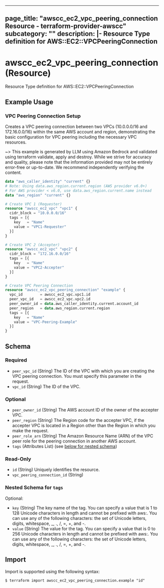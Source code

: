 
---
page_title: "awscc_ec2_vpc_peering_connection Resource - terraform-provider-awscc"
subcategory: ""
description: |-
  Resource Type definition for AWS::EC2::VPCPeeringConnection
---

# awscc_ec2_vpc_peering_connection (Resource)

Resource Type definition for AWS::EC2::VPCPeeringConnection

## Example Usage

### VPC Peering Connection Setup

Creates a VPC peering connection between two VPCs (10.0.0.0/16 and 172.16.0.0/16) within the same AWS account and region, demonstrating the basic configuration for VPC peering including the necessary VPC resources.

~> This example is generated by LLM using Amazon Bedrock and validated using terraform validate, apply and destroy. While we strive for accuracy and quality, please note that the information provided may not be entirely error-free or up-to-date. We recommend independently verifying the content.

```terraform
data "aws_caller_identity" "current" {}
# Note: Using data.aws_region.current.region (AWS provider v6.0+)
# For AWS provider < v6.0, use data.aws_region.current.name instead
data "aws_region" "current" {}

# Create VPC 1 (Requester)
resource "awscc_ec2_vpc" "vpc1" {
  cidr_block = "10.0.0.0/16"
  tags = [{
    key   = "Name"
    value = "VPC1-Requester"
  }]
}

# Create VPC 2 (Accepter)
resource "awscc_ec2_vpc" "vpc2" {
  cidr_block = "172.16.0.0/16"
  tags = [{
    key   = "Name"
    value = "VPC2-Accepter"
  }]
}

# Create VPC Peering Connection
resource "awscc_ec2_vpc_peering_connection" "example" {
  vpc_id        = awscc_ec2_vpc.vpc1.id
  peer_vpc_id   = awscc_ec2_vpc.vpc2.id
  peer_owner_id = data.aws_caller_identity.current.account_id
  peer_region   = data.aws_region.current.region
  tags = [{
    key   = "Name"
    value = "VPC-Peering-Example"
  }]
}
```

<!-- schema generated by tfplugindocs -->
## Schema

### Required

- `peer_vpc_id` (String) The ID of the VPC with which you are creating the VPC peering connection. You must specify this parameter in the request.
- `vpc_id` (String) The ID of the VPC.

### Optional

- `peer_owner_id` (String) The AWS account ID of the owner of the accepter VPC.
- `peer_region` (String) The Region code for the accepter VPC, if the accepter VPC is located in a Region other than the Region in which you make the request.
- `peer_role_arn` (String) The Amazon Resource Name (ARN) of the VPC peer role for the peering connection in another AWS account.
- `tags` (Attributes List) (see [below for nested schema](#nestedatt--tags))

### Read-Only

- `id` (String) Uniquely identifies the resource.
- `vpc_peering_connection_id` (String)

<a id="nestedatt--tags"></a>
### Nested Schema for `tags`

Optional:

- `key` (String) The key name of the tag. You can specify a value that is 1 to 128 Unicode characters in length and cannot be prefixed with aws:. You can use any of the following characters: the set of Unicode letters, digits, whitespace, _, ., /, =, +, and -.
- `value` (String) The value for the tag. You can specify a value that is 0 to 256 Unicode characters in length and cannot be prefixed with aws:. You can use any of the following characters: the set of Unicode letters, digits, whitespace, _, ., /, =, +, and -.

## Import

Import is supported using the following syntax:

```shell
$ terraform import awscc_ec2_vpc_peering_connection.example "id"
```
